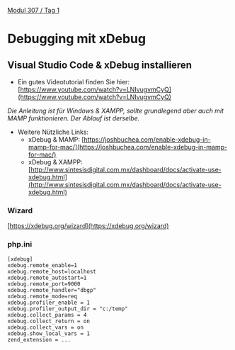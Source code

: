  [Modul 307 / Tag 1](/ilv.307/01-modul-307)

# Debugging mit xDebug
## Visual Studio Code & xDebug installieren
 
- Ein gutes Videotutorial finden Sie hier:
[https://www.youtube.com/watch?v=LNIvugvmCyQ](https://www.youtube.com/watch?v=LNIvugvmCyQ)
<!--[https://ekiwi.de/index.php/198/php-debugging-in-xampp-und-uestudio-einrichten/](https://ekiwi.de/index.php/198/php-debugging-in-xampp-und-uestudio-einrichten/)-->
*Die Anleitung ist für Windows & XAMPP, sollte grundlegend aber auch mit MAMP funktionieren. Der Ablauf ist derselbe.*  
- Weitere Nützliche Links:
	- xDebug & MAMP: [https://joshbuchea.com/enable-xdebug-in-mamp-for-mac/](https://joshbuchea.com/enable-xdebug-in-mamp-for-mac/)
	- xDebug & XAMPP: [http://www.sintesisdigital.com.mx/dashboard/docs/activate-use-xdebug.html](http://www.sintesisdigital.com.mx/dashboard/docs/activate-use-xdebug.html)

### Wizard

[https://xdebug.org/wizard](https://xdebug.org/wizard)

### php.ini

```
[xdebug]
xdebug.remote_enable=1
xdebug.remote_host=localhost
xdebug.remote_autostart=1
xdebug.remote_port=9000
xdebug.remote_handler="dbgp"
xdebug.remote_mode=req
xdebug.profiler_enable = 1
xdebug.profiler_output_dir = "c:/temp"
xdebug.collect_params = 4
xdebug.collect_return = on
xdebug.collect_vars = on	
xdebug.show_local_vars = 1
zend_extension = ...
````
<!--stackedit_data:
eyJoaXN0b3J5IjpbMTE2NDM3NzEwNiwtMTE0OTE2MDkzOSwxMz
UxMzYzNTY2LDQzMzc1MTczNF19
-->
